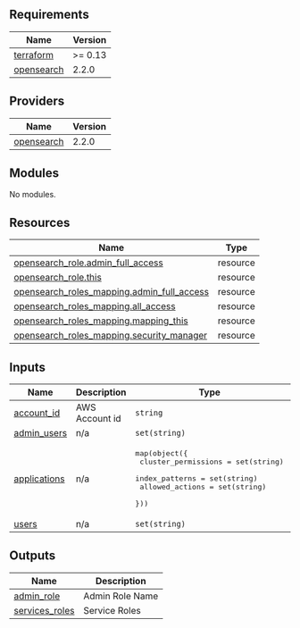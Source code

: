 <!-- BEGIN_TF_DOCS -->
## Requirements

| Name | Version |
|------|---------|
| <a name="requirement_terraform"></a> [terraform](#requirement\_terraform) | >= 0.13 |
| <a name="requirement_opensearch"></a> [opensearch](#requirement\_opensearch) | 2.2.0 |

## Providers

| Name | Version |
|------|---------|
| <a name="provider_opensearch"></a> [opensearch](#provider\_opensearch) | 2.2.0 |

## Modules

No modules.

## Resources

| Name | Type |
|------|------|
| [opensearch_role.admin_full_access](https://registry.terraform.io/providers/opensearch-project/opensearch/2.2.0/docs/resources/role) | resource |
| [opensearch_role.this](https://registry.terraform.io/providers/opensearch-project/opensearch/2.2.0/docs/resources/role) | resource |
| [opensearch_roles_mapping.admin_full_access](https://registry.terraform.io/providers/opensearch-project/opensearch/2.2.0/docs/resources/roles_mapping) | resource |
| [opensearch_roles_mapping.all_access](https://registry.terraform.io/providers/opensearch-project/opensearch/2.2.0/docs/resources/roles_mapping) | resource |
| [opensearch_roles_mapping.mapping_this](https://registry.terraform.io/providers/opensearch-project/opensearch/2.2.0/docs/resources/roles_mapping) | resource |
| [opensearch_roles_mapping.security_manager](https://registry.terraform.io/providers/opensearch-project/opensearch/2.2.0/docs/resources/roles_mapping) | resource |

## Inputs

| Name | Description | Type | Default | Required |
|------|-------------|------|---------|:--------:|
| <a name="input_account_id"></a> [account\_id](#input\_account\_id) | AWS Account id | `string` | n/a | yes |
| <a name="input_admin_users"></a> [admin\_users](#input\_admin\_users) | n/a | `set(string)` | n/a | yes |
| <a name="input_applications"></a> [applications](#input\_applications) | n/a | <pre>map(object({<br>    cluster_permissions = set(string)<br>    index_patterns      = set(string)<br>    allowed_actions     = set(string)<br>  }))</pre> | n/a | yes |
| <a name="input_users"></a> [users](#input\_users) | n/a | `set(string)` | n/a | yes |

## Outputs

| Name | Description |
|------|-------------|
| <a name="output_admin_role"></a> [admin\_role](#output\_admin\_role) | Admin Role Name |
| <a name="output_services_roles"></a> [services\_roles](#output\_services\_roles) | Service Roles |
<!-- END_TF_DOCS -->